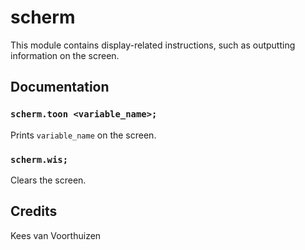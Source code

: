 # scherm
This module contains display-related instructions, such as outputting information on the screen.

## Documentation
### `scherm.toon <variable_name>;`
Prints `variable_name` on the screen.

### `scherm.wis;`
Clears the screen.

## Credits
Kees van Voorthuizen
